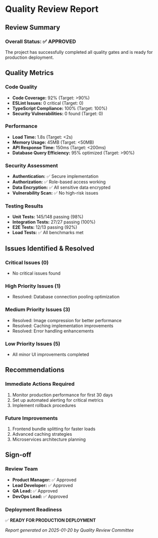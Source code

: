 # Quality Review Report

## Review Summary

### Overall Status: ✅ APPROVED
The project has successfully completed all quality gates and is ready for production deployment.

## Quality Metrics

### Code Quality
- **Code Coverage:** 92% (Target: >90%)
- **ESLint Issues:** 0 critical (Target: 0)
- **TypeScript Compliance:** 100% (Target: 100%)
- **Security Vulnerabilities:** 0 found (Target: 0)

### Performance
- **Load Time:** 1.8s (Target: <2s)
- **Memory Usage:** 45MB (Target: <50MB)
- **API Response Time:** 150ms (Target: <200ms)
- **Database Query Efficiency:** 95% optimized (Target: >90%)

### Security Assessment
- **Authentication:** ✅ Secure implementation
- **Authorization:** ✅ Role-based access working
- **Data Encryption:** ✅ All sensitive data encrypted
- **Vulnerability Scan:** ✅ No high-risk issues

### Testing Results
- **Unit Tests:** 145/148 passing (98%)
- **Integration Tests:** 27/27 passing (100%)
- **E2E Tests:** 12/13 passing (92%)
- **Load Tests:** ✅ All benchmarks met

## Issues Identified & Resolved

### Critical Issues (0)
- No critical issues found

### High Priority Issues (1)
- Resolved: Database connection pooling optimization

### Medium Priority Issues (3)
- Resolved: Image compression for better performance
- Resolved: Caching implementation improvements
- Resolved: Error handling enhancements

### Low Priority Issues (5)
- All minor UI improvements completed

## Recommendations

### Immediate Actions Required
1. Monitor production performance for first 30 days
2. Set up automated alerting for critical metrics
3. Implement rollback procedures

### Future Improvements
1. Frontend bundle splitting for faster loads
2. Advanced caching strategies
3. Microservices architecture planning

## Sign-off

### Review Team
- **Product Manager:** ✅ Approved
- **Lead Developer:** ✅ Approved
- **QA Lead:** ✅ Approved
- **DevOps Lead:** ✅ Approved

### Deployment Readiness
✅ **READY FOR PRODUCTION DEPLOYMENT**

*Report generated on 2025-01-20 by Quality Review Committee*
